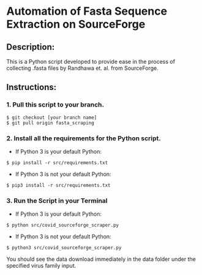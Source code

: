 # Automation of Fasta Sequence Extraction on SourceForge

## Description:

This is a Python script developed to provide ease in the process of collecting .fasta files by Randhawa et. al. from SourceForge.

## Instructions:

### 1. Pull this script to your branch.

```
$ git checkout [your branch name]
$ git pull origin fasta_scraping
```

### 2. Install all the requirements for the Python script.

- If Python 3 is your default Python:

```
$ pip install -r src/requirements.txt
```
- If Python 3 is not your default Python:

```
$ pip3 install -r src/requirements.txt
```

### 3. Run the Script in your Terminal

- If Python 3 is your default Python:

```
$ python src/covid_sourceforge_scraper.py
```
- If Python 3 is not your default Python:

```
$ python3 src/covid_sourceforge_scraper.py
```

You should see the data download immediately in the data folder under the specified virus family input. 
